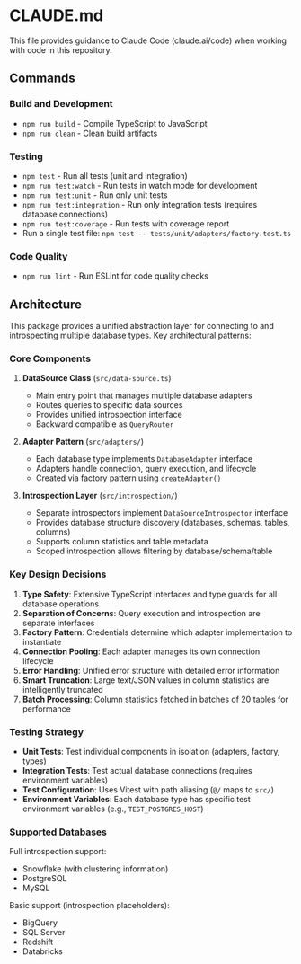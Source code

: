 # CLAUDE.md

This file provides guidance to Claude Code (claude.ai/code) when working with code in this repository.

## Commands

### Build and Development
- `npm run build` - Compile TypeScript to JavaScript
- `npm run clean` - Clean build artifacts

### Testing
- `npm test` - Run all tests (unit and integration)
- `npm run test:watch` - Run tests in watch mode for development
- `npm run test:unit` - Run only unit tests
- `npm run test:integration` - Run only integration tests (requires database connections)
- `npm run test:coverage` - Run tests with coverage report
- Run a single test file: `npm test -- tests/unit/adapters/factory.test.ts`

### Code Quality
- `npm run lint` - Run ESLint for code quality checks

## Architecture

This package provides a unified abstraction layer for connecting to and introspecting multiple database types. Key architectural patterns:

### Core Components

1. **DataSource Class** (`src/data-source.ts`)
   - Main entry point that manages multiple database adapters
   - Routes queries to specific data sources
   - Provides unified introspection interface
   - Backward compatible as `QueryRouter`

2. **Adapter Pattern** (`src/adapters/`)
   - Each database type implements `DatabaseAdapter` interface
   - Adapters handle connection, query execution, and lifecycle
   - Created via factory pattern using `createAdapter()`

3. **Introspection Layer** (`src/introspection/`)
   - Separate introspectors implement `DataSourceIntrospector` interface
   - Provides database structure discovery (databases, schemas, tables, columns)
   - Supports column statistics and table metadata
   - Scoped introspection allows filtering by database/schema/table

### Key Design Decisions

1. **Type Safety**: Extensive TypeScript interfaces and type guards for all database operations
2. **Separation of Concerns**: Query execution and introspection are separate interfaces
3. **Factory Pattern**: Credentials determine which adapter implementation to instantiate
4. **Connection Pooling**: Each adapter manages its own connection lifecycle
5. **Error Handling**: Unified error structure with detailed error information
6. **Smart Truncation**: Large text/JSON values in column statistics are intelligently truncated
7. **Batch Processing**: Column statistics fetched in batches of 20 tables for performance

### Testing Strategy

- **Unit Tests**: Test individual components in isolation (adapters, factory, types)
- **Integration Tests**: Test actual database connections (requires environment variables)
- **Test Configuration**: Uses Vitest with path aliasing (`@/` maps to `src/`)
- **Environment Variables**: Each database type has specific test environment variables (e.g., `TEST_POSTGRES_HOST`)

### Supported Databases

Full introspection support:
- Snowflake (with clustering information)
- PostgreSQL
- MySQL

Basic support (introspection placeholders):
- BigQuery
- SQL Server
- Redshift
- Databricks